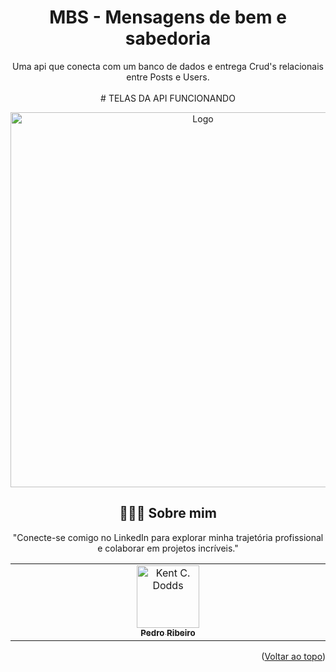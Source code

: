 
<a id="readme-top"></a>

  <h1 align="center">MBS - Mensagens de bem e sabedoria</h3>

  <p align="center">
    Uma api que conecta com um banco de dados e entrega Crud's relacionais entre Posts e Users. 
    <br />
    <br />
  
</div>
# TELAS DA API FUNCIONANDO
<div align="center">
  <a href="https://github.com/othneildrew/Best-README-Template">
    <img width="600" src="https://as2.ftcdn.net/v2/jpg/03/76/86/39/1000_F_376863986_GKD6WURNXnvQpyKlF0sRqb4C15NCO6DU.jpg" alt="Logo">
  </a>





## 👨🏻‍🚀 Sobre mim
"Conecte-se comigo no LinkedIn para explorar minha trajetória profissional e colaborar em projetos incríveis."
<table>
  <tbody>
    <tr>
      <td align="center" valign="top" width="14.28%"><a href="https://www.linkedin.com/in/pedroribeirodev/"><img src="https://media.licdn.com/dms/image/D5603AQGeBMgeQUHYlA/profile-displayphoto-shrink_200_200/0/1695850475294?e=1712793600&v=beta&t=SV2dqF4a9mkM6WZcGyTEL5TLLBpADGz2bKW2Xd6kaZM" width="100px;" alt="Kent C. Dodds"/><br /><sub><b>Pedro Ribeiro</b></sub></a><br />
    </tr>
  </tbody>
</table>

<p align="right">(<a href="#readme-top">Voltar ao topo</a>)</p>
